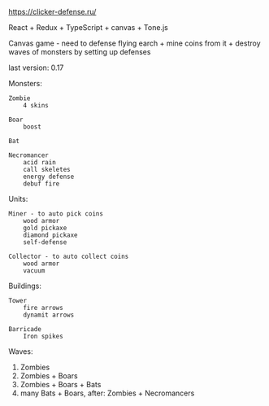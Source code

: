 https://clicker-defense.ru/

React + Redux + TypeScript + canvas + Tone.js

Canvas game - need to defense flying earch + mine coins from it + destroy waves of monsters by setting up defenses

last version: 0.17

Monsters: 
	
	Zombie 
		4 skins
		
	Boar 
		boost
		
	Bat
	
	Necromancer 
		acid rain
		call skeletes
		energy defense
		debuf fire
	
Units:
	
	Miner - to auto pick coins
		wood armor
		gold pickaxe
		diamond pickaxe
		self-defense
		
	Collector - to auto collect coins 
		wood armor
		vacuum
	
Buildings:
	
	Tower
		fire arrows
		dynamit arrows 
		
	Barricade
		Iron spikes

Waves:
1. Zombies 
2. Zombies + Boars
3. Zombies + Boars + Bats
4. many Bats + Boars, after: Zombies + Necromancers